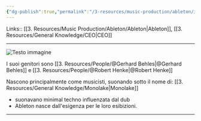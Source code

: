 ```yaml
---
{"dg-publish":true,"permalink":"/3-resources/music-production/ableton/i-fondatori-di-ableton/"}
---
```


Links:: [[3. Resources/Music Production/Ableton/Ableton\|Ableton]], [[3. Resources/General Knowledge/CEO\|CEO]]

---
![Testo immagine](https://mikcommunity.blob.core.windows.net/blogimages/aa52de5e-daf5-4bae-a13a-5bd95c4fdffa_mono_01.jpg)

I suoi genitori sono [[3. Resources/People/@Gerhard Behles\|@Gerhard Behles]] e [[3. Resources/People/@Robert Henke\|@Robert Henke]]

Nascono principalmente come musicisti, suonando sotto il nome di: [[3. Resources/General Knowledge/Monolake\|Monolake]]

- suonavano minimal techno influenzata dal dub
- Ableton nasce dall'esigenza per le loro esibizioni. 




---
